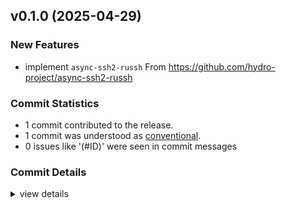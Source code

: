 

## v0.1.0 (2025-04-29)

### New Features

 - <csr-id-5c0437695e7f0b1a4b3bea5af3e138de8a85a12e/> implement `async-ssh2-russh`
   From https://github.com/hydro-project/async-ssh2-russh

### Commit Statistics

<csr-read-only-do-not-edit/>

 - 1 commit contributed to the release.
 - 1 commit was understood as [conventional](https://www.conventionalcommits.org).
 - 0 issues like '(#ID)' were seen in commit messages

### Commit Details

<csr-read-only-do-not-edit/>

<details><summary>view details</summary>

 * **Uncategorized**
    - Implement `async-ssh2-russh` ([`5c04376`](https://github.com/hydro-project/async-ssh2-russh/commit/5c0437695e7f0b1a4b3bea5af3e138de8a85a12e))
</details>

